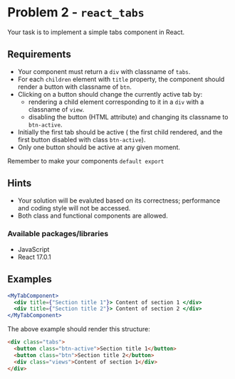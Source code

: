 # Problem 2 - `react_tabs`

Your task is to implement a simple tabs component in React.

## Requirements

- Your component must return a `div` with classname of `tabs`.
- For each `children` element with `title` property, the component should render a button with classname of `btn`.
- Clicking on a button should change the currently active tab by:
  - rendering a child element corresponding to it in a `div` with a classname of `view`.
  - disabling the button (HTML attribute) and changing its classname to `btn-active`.
- Initially the first tab should be active ( the first child rendered, and the first button disabled with class `btn-active`).
- Only one button should be active at any given moment.

Remember to make your components `default export`

## Hints

- Your solution will be evaluted based on its correctness; performance and coding style will not be accessed.
- Both class and functional components are allowed.

### Available packages/libraries

- JavaScript
- React 17.0.1

## Examples

```jsx
<MyTabComponent>
  <div title={"Section title 1"}> Content of section 1 </div>
  <div title={"Section title 2"}> Content of section 2 </div>
</MyTabComponent>
```

The above example should render this structure:

```html
<div class="tabs">
  <button class="btn-active">Section title 1</button>
  <button class="btn">Section title 2</button>
  <div class="views">Content of section 1</div>
</div>
```
